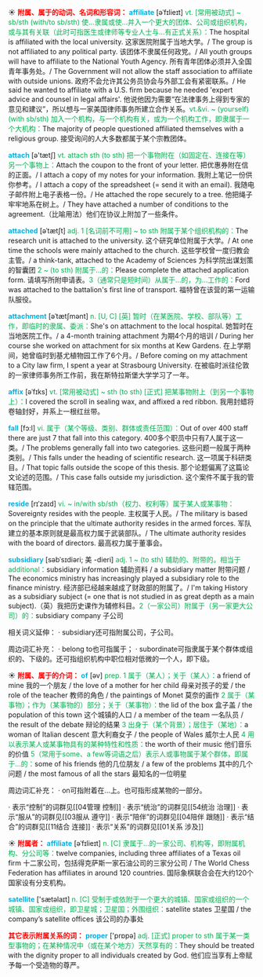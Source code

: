 ☀ <font color="red">**附属、属于的动词、名词和形容词：**</font>
<font color="sky blue">**affiliate**</font> [əˈfɪlieɪt]
<font color="#00b050">vt. [常用被动式] ~ sb/sth (with/to sb/sth) 使…隶属或使…并入一个更大的团体、公司或组织机构，或与其有关联（此时可指医生或律师等专业人士与…有正式关系）：</font>The hospital is affiliated with the local university. 这家医院附属于当地大学。/ The group is not affiliated to any political party. 该团体不隶属任何政党。/ All youth groups will have to affiliate to the National Youth Agency. 所有青年团体必须并入全国青年事务处。/ The Government will not allow the staff association to affiliate with outside unions. 政府不会允许其公务员协会与外部工会有紧密联系。/ He said he wanted to affiliate with a U.S. firm because he needed 'expert advice and counsel in legal affairs'. 他说他因为需要“在法律事务上得到专家的意见和建议”，所以想与一家美国律师事务所建立合作关系。<font color="#00b050">vt.&vi. ~ (yourself) (with sb/sth) 加入一个机构，与一个机构有关，或为一个机构工作，即隶属于一个大机构：</font>The majority of people questioned affiliated themselves with a religious group. 接受询问的人大多数都属于某个宗教团体。

<font color="sky blue">**attach**</font> [ə'tætʃ] 
<font color="#00b050">vt. attach sth (to sth) 把一个事物附在（如固定在、连接在等）另一个事物上：</font>Attach the coupon to the front of your letter. 把优惠券附在信的正面。/ I attach a copy of my notes for your information. 我附上笔记一份供你参考。/ I attach a copy of the spreadsheet (= send it with an email). 我随电子邮件附上电子表格一份。/ He attached the rope securely to a tree. 他把绳子牢牢地系在树上。/ They have attached a number of conditions to the agreement.（比喻用法）他们在协议上附加了一些条件。
           
<font color="sky blue">**attached**</font> [əˈtætʃt]
<font color="#00b050">adj. 1 [名词前不可用] ~ to sth 附属于某个组织机构的：</font>The research unit is attached to the university. 这个研究单位附属于大学。/ At one time the schools were mainly attached to the church. 这些学校曾一度归教会主管。/ a think-tank, attached to the Academy of Sciences 为科学院出谋划策的智囊团 <font color="#00b050">2 ~ (to sth) 附属于…的：</font>Please complete the attached application form. 请填写所附申请表。<font color="#00b050">3（通常只是短时间）从属于…的，为…工作的：</font>Ford was attached to the battalion's first line of transport. 福特曾在该营的第一运输队服役。
                      
<font color="sky blue">**attachment**</font> [əˈtætʃmənt]
<font color="#00b050">n. [U, C] [英] 暂时（在某医院、学校、部队等）工作，即临时的隶属、委派：</font>She's on attachment to the local hospital. 她暂时在当地医院工作。/ a 4-month training attachment 为期4个月的培训 / During her course she worked on attachment for six months at Kew Gardens. 在上学期间，她曾临时到基尤植物园工作了6个月。/ Before coming on my attachment to a City law firm, I spent a year at Strasbourg University. 在被临时派往伦敦的一家律师事务所工作前，我在斯特拉斯堡大学学习了一年。

<font color="sky blue">**affix**</font> [əˈfɪks]
<font color="#00b050">vt. [常用被动式] ~ sth (to sth) [正式] 把某事物附上（到另一个事物上）：</font>I covered the scroll in sealing wax, and affixed a red ribbon. 我用封蜡将卷轴封好，并系上一根红丝带。

<font color="sky blue">**fall**</font> [fɔ:l] 
<font color="#00b050">vi. 属于（某个等级、类别、群体或责任范围）：</font>Out of over 400 staff there are just 7 that fall into this category. 400多个职员中只有7人属于这一类。/ The problems generally fall into two categories. 这些问题一般属于两种类别。/ This falls under the heading of scientific research. 这一项属于科研类目。/ That topic falls outside the scope of this thesis. 那个论题偏离了这篇论文论述的范围。/ This case falls outside my jurisdiction. 这个案件不属于我的管辖范围。
           
<font color="sky blue">**reside**</font> [rɪˈzaɪd]
<font color="#00b050">vi. ~ in/with sb/sth（权力、权利等）属于某人或某事物：</font>Sovereignty resides with the people. 主权属于人民。/ The military is based on the principle that the ultimate authority resides in the armed forces. 军队建立的基本原则就是最高权力属于武装部队。/ The ultimate authority resides with the board of directors. 最高权力属于董事会。
           
<font color="sky blue">**subsidiary**</font> [səbˈsɪdiəri; 美 -dieri]
<font color="#00b050">adj. 1 ~ (to sth) 辅助的、附带的。相当于additional：</font>subsidiary information 辅助资料 / a subsidiary matter 附带问题 / The economics ministry has increasingly played a subsidiary role to the finance ministry. 经济部已经越来越成了财政部的附属了。/ I'm taking History as a subsidiary subject (= one that is not studied in as great depth as a main subject).（英）我把历史课作为辅修科目。<font color="#00b050">2（一家公司）附属于（另一家更大公司）的：</font>subsidiary company 子公司

相关词义延伸：
· subsidiary还可指附属公司，子公司。

周边词汇补充：
· belong to也可指属于；
· subordinate可指隶属于某个群体或组织的、下级的。还可指组织机构中职位相对低微的一个人，即下级。
	
☀ <font color="red">**附属、属于的介词：**</font>
<font color="sky blue">**of**</font> [əv] 
<font color="#00b050">prep. 1 属于（某人）；关于（某人）：</font>a friend of mine 我的一个朋友 / the love of a mother for her child 母亲对孩子的爱 / the role of the teacher 教师的角色 / the paintings of Monet 莫奈的画作 <font color="#00b050">2 属于（某事物）；作为（某事物的）部分；关于（某事物）：</font>the lid of the box 盒子盖 / the population of this town 这个城镇的人口 / a member of the team 一名队员 / the result of the debate 辩论的结果 <font color="#00b050">3 出身于（某个背景）；居住于（某地）：</font>a woman of Italian descent 意大利裔女子 / the people of Wales 威尔士人民 <font color="#00b050">4 用以表示某人或某事物具有的某种特性和性质：</font>the worth of their music 他们音乐的价值 <font color="#00b050">5（常用于some、a few等词语之后）表示人或事物属于某个群体，即属于…的：</font>some of his friends 他的几位朋友 / a few of the problems 其中的几个问题 / the most famous of all the stars 最知名的一位明星

周边词汇补充：
· on可指附着在…上。也可指形成某物的一部分。

· 表示“控制”的词群见[[04管理 控制]]
· 表示“统治”的词群见[[54统治 治理]]
· 表示“服从”的词群见[[03服从 遵守]]
· 表示“陪伴”的词群见[[04陪伴 跟随]]
· 表示“结合”的词群见[[11结合 连接]]
· 表示“关系”的词群见[[01关系 涉及]]

☀ <font color="red">**附属者：**</font>
<font color="sky blue">**affiliate**</font> [əˈfɪlieɪt]
<font color="#00b050">n. [C] 隶属于…的一家公司、机构等，即附属机构、分公司等：</font>twelve companies, including three affiliates of a Texas oil firm 十二家公司，包括得克萨斯一家石油公司的三家分公司 / The World Chess Federation has affiliates in around 120 countries. 国际象棋联合会在大约120个国家设有分支机构。

<font color="sky blue">**satellite**</font> ['sætəlaɪt] 
<font color="#00b050">n. [C] 受制于或依附于一个更大的城镇、国家或组织的一个城镇、国家或组织，即卫星城；卫星国；外围组织：</font>satellite states 卫星国 / the company’s satellite offices 该公司的办事处

<font color="red">**其它表示附属关系的词：**</font>
<font color="sky blue">**proper**</font> ['prɒpə] 
<font color="#00b050">adj. [正式] proper to sth 属于某一类型事物的；在某种情况中（或在某个地方）天然享有的：</font>They should be treated with the dignity proper to all individuals created by God. 他们应当享有上帝赋予每一个受造物的尊严。
